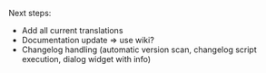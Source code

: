 Next steps:

- Add all current translations
- Documentation update => use wiki?
- Changelog handling (automatic version scan, changelog script execution, dialog widget with info)
